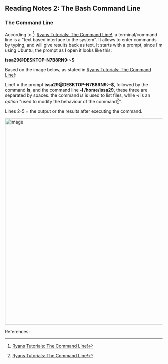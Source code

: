## Reading Notes 2: The Bash Command Line

### The Command Line

According to [^1]: [Ryans Tutorials: The Command Line!](https://ryanstutorials.net/linuxtutorial/commandline.php), a terminal/command line is a "text based interface to the system". It allows to enter commands by typing, and will give results back as text. It starts with a prompt, since I'm using Ubuntu, the prompt as I open it looks like this:

**issa29@DESKTOP-N7B8RN9:~$**

Based on the image below, as stated in [Ryans Tutorials: The Command Line!](https://ryanstutorials.net/linuxtutorial/commandline.php):

Line1 = the prompt **issa29@DESKTOP-N7B8RN9:~$**, followed by the command **ls**, and the command line **-l /home/issa29**, these three are separated by spaces. the command *ls* is used to list files, while *-l* is an *option* "used to modify the behaviour of the command[^1]".


Lines 2-5 = the output or the results after executing the command.




<img width="657" alt="image" src="https://user-images.githubusercontent.com/113204667/207959952-12a982de-7f7b-4bcf-9b7b-8f86ca8a6a0f.png">

References:
[^1]: [Ryans Tutorials: The Command Line!](https://ryanstutorials.net/linuxtutorial/commandline.php)
